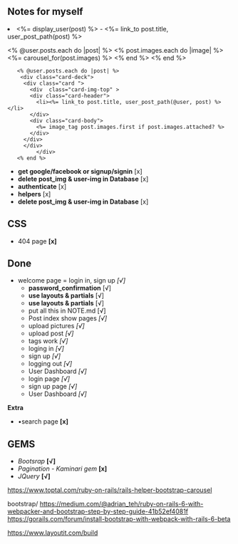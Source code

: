 
## Notes for myself
  <li><%= display_user(post) %> - <%= link_to post.title, user_post_path(post) %></li>

  <% @user.posts.each do |post| %>
       <% post.images.each do |image| %>
         <%= carousel_for(post.images) %>
        <% end %>
   <% end %>

       <% @user.posts.each do |post| %>
        <div class="card-deck">
         <div class="card ">
           <div  class="card-img-top" >
           <div class="card-header">
             <li><%= link_to post.title, user_post_path(@user, post) %></li>
           </div>
           <div class="card-body">
             <%= image_tag post.images.first if post.images.attached? %>
           </div>
         </div>
         </div>
             </div>
       <% end %>




* **get google/facebook or signup/signin** [x]
* **delete post_img & user-img in Database** [x]
* **authenticate** [x]
* **helpers** [x]
* **delete post_img & user-img in Database** [x]


## CSS
* 404 page **[x]**



## Done
* welcome page = login in, sign up *[√]*
  * **password_confirmation** [√]  
  * **use layouts & partials** [√]
  * **use layouts & partials** [√]
  * put all this in NOTE.md  [√]
  * Post index show pages *[√]*
  * upload pictures *[√]*
  * upload post *[√]*
  * tags work  *[√]*
  * loging in *[√]*
  * sign up *[√]*
  * logging out *[√]*
  * User Dashboard *[√]*
  * login page *[√]*
  * sign up page *[√]*
  * User Dashboard *[√]*


**Extra**
  * •search page **[x]**

## GEMS
  * *Bootsrap* **[√]**
  * *Pagination - Kaminari gem* **[x]**
  * *JQuery* **[√]**

  https://www.toptal.com/ruby-on-rails/rails-helper-bootstrap-carousel

bootstrap/
https://medium.com/@adrian_teh/ruby-on-rails-6-with-webpacker-and-bootstrap-step-by-step-guide-41b52ef4081f
  https://gorails.com/forum/install-bootstrap-with-webpack-with-rails-6-beta


 https://www.layoutit.com/build
